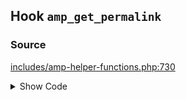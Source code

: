## Hook `amp_get_permalink`

### Source

[includes/amp-helper-functions.php:730](https://github.com/ampproject/amp-wp/blob/develop/includes/amp-helper-functions.php#L730)

<details>
<summary>Show Code</summary>
```php
return apply_filters( 'amp_get_permalink', $amp_url, $post_id );```
</details>
